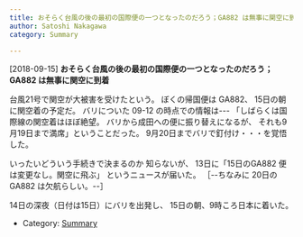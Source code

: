 ```yaml
---
title: おそらく台風の後の最初の国際便の一つとなったのだろう；GA882 は無事に関空に到着
author: Satoshi Nakagawa
category: Summary

---
```


[2018-09-15] **おそらく台風の後の最初の国際便の一つとなったのだろう；GA882 は無事に関空に到着** 

 台風21号で関空が大被害を受けたという。
ぼくの帰国便は GA882、
15日の朝に関空着の予定だ。
バリについた 09-12 の時点での情報は---
「しばらくは国際線の関空着はほぼ絶望。
バリから成田への便に振り替えになるが、
それも9月19日まで満席」ということだった。
9月20日までバリで釘付け・・・を覚悟した。

 いったいどういう手続きで決まるのか
知らないが、
13日に「15日のGA882 便は変更なし。関空に飛ぶ」
というニュースが届いた。
［--ちなみに 20日のGA882 は欠航らしい。--］

 14日の深夜（日付は15日）にバリを出発し、
15日の朝、9時ころ日本に着いた。

- Category: [Summary](https://merapano.github.io/categories.html#Summary)

